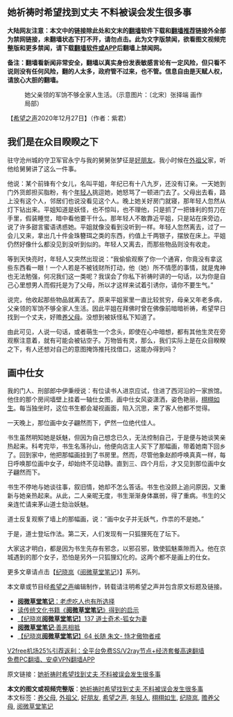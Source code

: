  <h2>她祈祷时希望找到丈夫 不料被误会发生很多事</h2> <p class="notice"><b>大陆网友注意：本文中的链接除此处和文末的<a href="https://github.com/bannedbook/fanqiang" >翻墙</a>软件下载和<a href="https://github.com/killgcd/justmysocks/blob/master/README.md">翻墙推荐</a>链接外全部为禁网链接，未翻墙状态下打不开，请勿点击。此为文字版禁闻，欲看图文视频完整版和更多禁闻，请下载<a href="https://github.com/bannedbook/fanqiang">翻墙软件或APP</a>后翻墙上禁闻网。</p><p>备注：翻墙看新闻非常安全，翻墙以真实身份发表敏感言论有一定风险，但只看不说则没有任何风险，翻的人太多，政府管不过来，也不管。信息自由是天赋人权，请放心大胆的翻墙。</b></p>  <div class="entry"> <figure><figcaption>她父亲领的军饷不够全家人生活。（示意图片：〔北宋〕张择端 画作 局部）</figcaption></figure> <p>【<span class='wp_keywordlink_affiliate'><a href="https://www.soundofhope.org" title="希望之声" target="_blank">希望之声</a></span>2020年12月27日】（作者：紫君）</p> <h2>我们是在众目睽睽之下</h2> <p>驻守沧州城的守卫军官永宁与我的舅舅张梦征是<a href="https://www.bannedbook.org/bnews/tag/%E5%A5%BD%E6%9C%8B%E5%8F%8B/" class="st_tag internal_tag" rel="tag" title="标签 好朋友 下的日志">好朋友</a>。我小时候在<a href="https://www.bannedbook.org/bnews/tag/%E5%A4%96%E7%A5%96%E7%88%B6/" class="st_tag internal_tag" rel="tag" title="标签 外祖父 下的日志">外祖父</a>家，听他给舅舅讲了这么一件事。</p> <p>他说：某个前锋有个女儿，名叫平姐，年纪已有十八九岁，还没有订亲。一天她到门外货郎担买脂粉，有个<a href="https://www.bannedbook.org/bnews/tag/%e5%b9%b4%e8%bd%bb%e4%ba%ba/" class="st_tag internal_tag" rel="tag" title="标签 年轻人 下的日志">年轻人</a>挑逗她，她怒骂了一顿进门去了。父母出去看，路上没有这个人，邻居们也说没看见这个人。晚上她关好房门就寝，那年轻人忽然从灯下钻出来。平姐知道是妖怪，也不惊叫，也不理他，只是抓了一把锋利的剪刀在手里，假装睡觉，暗中看他要干什么。那年轻人不敢靠近平姐，只是站在床旁边，说了许多甜言蜜语诱惑她。平姐就像没看到没听到一样。年轻人忽然离去，过了一会儿又来，拿出几十件金珠簪珥之类的东西，约值上千两银子，摆放在床上。平姐仍然好像什么都没见到没听到似的。年轻人又离去，而那些物品则没有收走。</p> <p>等到天快亮时，年轻人又突然出现说：“我偷偷观察了你一个通宵，你竟没有拿这些东西看一眼！一个人若是不被钱财所打动，他（她）所不情愿的事情，就是鬼神也无法勉强，何况我们这一类呢？我误会了你私下祈祷时讲的一句话，以为你是自己心里想男人而假托是为了父母，所以才这样来试着引诱你，请你不要生气。”</p>  <p>说完，他收起那些物品就离去了。原来平姐家里一直比较贫穷，母亲又年老多病，父亲领的军饷不够全家人生活。因此平姐在拜佛时曾在佛像前暗暗祈祷，希望早日找到一个丈夫，好赡<a href="https://www.bannedbook.org/bnews/tag/%E5%85%BB%E7%88%B6%E6%AF%8D/" class="st_tag internal_tag" rel="tag" title="标签 养父母 下的日志">养父母</a>。没想到被妖怪私下知道了。</p> <p>由此可见，人说一句话，或者萌生一个念头，即使在心中暗想，都有其他生灵在旁观察注意着，就有可能会被钻空子。万物皆有灵，那么，我们实际上是在众目睽睽之下，有人还想对自己的意图掩饰推托找借口，这能办得到吗？</p> <h2>画中仕女</h2> <p>我的门人、刑部郎中伊秉绶说：有位读书人进京应试，住进了西河沿的一家旅馆。他住的那个房间墙壁上挂着一轴仕女图，画中仕女风姿潇洒，姿色艳丽，<a href="https://www.bannedbook.org/bnews/tag/%E6%A0%A9%E6%A0%A9%E5%A6%82%E7%94%9F/" class="st_tag internal_tag" rel="tag" title="标签 栩栩如生 下的日志">栩栩如生</a>。每当独坐时，这位书生都会凝视画面，陷入沉思，来了客人他都不觉得。</p> <p>一天晚上，那位画中女子翩然而下，俨然一位绝代佳人。</p>  <p>书生虽然明知她是妖魅，但因为自己想念已久，无法控制自己，于是便与她谈笑亲热起来。科考完毕，书生名落孙山，他便向店主人买下了那幅画，带着她南下回乡了。回到家中，他把那幅画挂到了书房里。然而，尽管他象赵颜呼唤真真一样，每日呼唤那位画中女子，却始终不见动静。直到三、四个月后，才又见到那位画中女子翩然而下。</p> <p>书生不停地与她谈往事，叙旧情，她却不怎么答话。书生也没顾上追问原因，又重新与她亲热起来。从此，二人亲昵无度，书生渐渐身体羸弱，得了重病。书生的父亲连忙请来茅山道士劾治妖魅。</p> <p>道士反复观察了墙上的那幅画，说：“画中女子并无妖气，作祟的不是她。”</p> <p>于是，道士登坛作法。第二天，人们发现有一只狐狸死在了坛下。</p>  <p>大家这才明白，都是因为书生先存有邪念，以邪召邪，致使狐魅乘隙而入。他在京城遇到的那个女子，恐怕是另外一只狐狸幻化的。这两个都不是画上的仕女。</p> <p>更多文章请点击【<a href="https://www.bannedbook.org/bnews/tag/%e7%ba%aa%e6%99%93%e5%b2%9a/" class="st_tag internal_tag" rel="tag" title="标签 纪晓岚 下的日志">纪晓岚</a>《<span class='wp_keywordlink'><a href="https://www.bannedbook.org/forum24/topic2857.html" title="《阅微草堂笔记》" target="_blank">阅微草堂笔记</a></span>》】系列。</p> <p></p> <p>本文章或节目经<a href="https://www.bannedbook.org/bnews/tag/%e5%b8%8c%e6%9c%9b%e4%b9%8b%e5%a3%b0/" class="st_tag internal_tag" rel="tag" title="标签 希望之声 下的日志">希望之声</a>编辑制作，转载请注明希望之声并包含原文标题及链接。</p>  <ul class='op-related-articles' title='相关阅读'> <li><a href='https://www.bannedbook.org/bnews/ccpdope/20200201/1268658.html' target='_blank'><b>阅微草堂笔记</b>：老虎吃人也有所选择</a></li> <li><a href='https://www.bannedbook.org/bnews/tculture/20200113/1258233.html' target='_blank'>读传统文化书籍《<b>阅微草堂笔记</b>》得到的启示</a></li> <li><a href='https://www.bannedbook.org/bnews/comments/20191209/1237512.html' target='_blank'>【纪晓岚<b>阅微草堂笔记</b>】137 道士奇术-狐女为妻</a></li> <li><a href='https://www.bannedbook.org/bnews/tculture/20190604/1138107.html' target='_blank'><b>阅微草堂笔记</b>·善恶相抵</a></li> <li><a href='https://www.bannedbook.org/bnews/tculture/20180716/972388.html' target='_blank'>【纪晓岚<b>阅微草堂笔记</b>】64 长随 朱文- 恃才傲物者戒</a></li> </ul> <p class="texttj"> <a href="https://www.bannedbook.org/forum23/topic22702.html" target="_blank">V2free机场25%引荐返利：全平台免费SS/V2ray节点+经济套餐高速翻墙</a><br/> <a href="https://github.com/bannedbook/fanqiang/wiki/%E7%A6%81%E9%97%BB%E7%BD%91%E5%AE%89%E5%8D%93%E7%BF%BB%E5%A2%99%E6%96%B0%E9%97%BBAPP" target="_blank">免费PC翻墙、安卓VPN翻墙APP</a></p><p>原文链接：<a class="src_link"  href="https://www.soundofhope.org/post/353458" target="_blank">她祈祷时希望找到丈夫 不料被误会发生很多事</a></p><a name='sharetosocial'></a>       <div><b>本文的图文或视频完整版</b>：<a href='https://www.bannedbook.org/bnews/comments/20201228/1456426.html'>她祈祷时希望找到丈夫 不料被误会发生很多事</a></div>  </div><!--END ENTRY--> <div class="postfooter"> <div>本文标签：<a href="https://www.bannedbook.org/bnews/tag/%E5%85%BB%E7%88%B6%E6%AF%8D/" rel="tag">养父母</a>, <a href="https://www.bannedbook.org/bnews/tag/%E5%A4%96%E7%A5%96%E7%88%B6/" rel="tag">外祖父</a>, <a href="https://www.bannedbook.org/bnews/tag/%E5%A5%BD%E6%9C%8B%E5%8F%8B/" rel="tag">好朋友</a>, <a href="https://www.bannedbook.org/bnews/tag/%e5%b8%8c%e6%9c%9b%e4%b9%8b%e5%a3%b0/" rel="tag">希望之声</a>, <a href="https://www.bannedbook.org/bnews/tag/%e5%b9%b4%e8%bd%bb%e4%ba%ba/" rel="tag">年轻人</a>, <a href="https://www.bannedbook.org/bnews/tag/%E6%A0%A9%E6%A0%A9%E5%A6%82%E7%94%9F/" rel="tag">栩栩如生</a>, <a href="https://www.bannedbook.org/bnews/tag/%e7%ba%aa%e6%99%93%e5%b2%9a/" rel="tag">纪晓岚</a>, <a href="https://www.bannedbook.org/bnews/tag/%E8%B5%A1%E5%85%BB%E7%88%B6%E6%AF%8D/" rel="tag">赡养父母</a>, <a href="https://www.bannedbook.org/bnews/tag/%E9%98%85%E5%BE%AE%E8%8D%89%E5%A0%82%E7%AC%94%E8%AE%B0/" rel="tag">阅微草堂笔记</a></div>  </div><!--END POSTFOOTER--> 